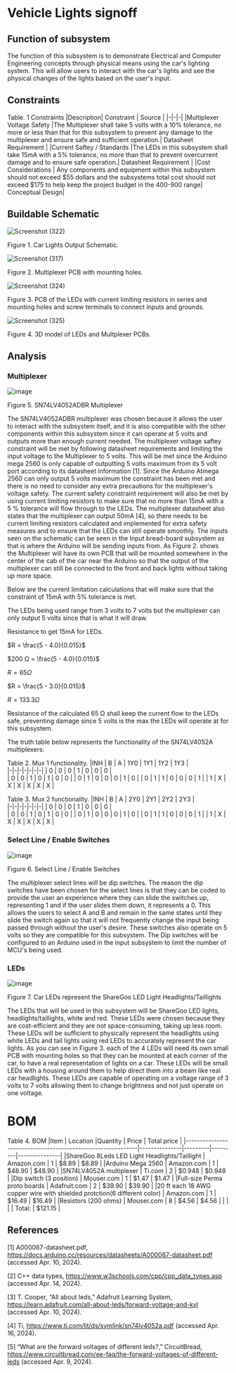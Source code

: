 # Vehicle Lights signoff
## Function of subsystem 
The function of this subsystem is to demonstrate Electrical and Computer Engineering concepts through physical means using the car's lighting system. This will allow users to interact with the car's lights and see the physical changes of the lights based on the user's input.  

## Constraints
Table. 1 Constraints
|Description| Constraint | Source |
|-|-|-|
|Multiplexer Voltage Safety  |The Multiplexer shall take 5 volts with a 10% tolerance, no more or less than that for this subsystem to prevent any damage to the multiplexer and ensure safe and sufficient operation.| Datasheet Requirement |
|Current Saftey / Standards |The LEDs in this subsystem shall take 15mA with a 5% tolerance, no more than that to prevent overcurrent damage and to ensure safe operation.| Datasheet Requirement  |
|Cost Considerations | Any components and equipment within this subsystem should not exceed $55 dollars and the subsystems total cost should not exceed $175 to help keep the project budget in the 400-900 range| Conceptual Design| 





      
## Buildable Schematic
![Screenshot (322)](https://github.com/abdoulm366/TTU-Capstone--Electrical-Class-Kit/assets/157627496/0826285e-c91f-42e8-a395-ecd25681fa3b)


Figure 1. Car Lights Output Schematic. 

![Screenshot (317)](https://github.com/abdoulm366/TTU-Capstone--Electrical-Class-Kit/assets/157627496/c1c1b6a9-e22a-4866-91fc-0fe491469af4)

Figure 2. Multiplexer PCB with mounting holes. 


![Screenshot (324)](https://github.com/abdoulm366/TTU-Capstone--Electrical-Class-Kit/assets/157627496/1aa214e4-13d5-42b5-ac81-800569ba72db)



Figure 3. PCB of the LEDs with current limiting resistors in series and mounting holes and screw terminals to connect inputs and grounds.

![Screenshot (325)](https://github.com/abdoulm366/TTU-Capstone--Electrical-Class-Kit/assets/157627496/8ee4c605-6f6b-40a5-a641-cb9cb3a28cad)

Figure 4. 3D model of LEDs and Multplexer PCBs.

## Analysis 

### Multiplexer
![image](https://github.com/abdoulm366/TTU-Capstone--Electrical-Class-Kit/assets/157627496/89394064-4bc7-4da3-8cb0-3c5bbf387919)

Figure 5. SN74LV4052ADBR Multiplexer

The SN74LV4052ADBR multiplexer was chosen because it allows the user to interact with the subsystem itself, and it is also compatible with the other components within this subsystem since it can operate at 5 volts and outputs more than enough current needed. The multiplexer voltage saftey constraint will be met by following datasheet requirements and limiting the input voltage to the Multiplexer to 5 volts. This will be met since the Arduino mega 2560 is only capable of outputting 5 volts maximum from its 5 volt port according to its datasheet information [1]. Since the Arduino Atmega 2560 can only output 5 volts maximum the constraint has been met and there is no need to consider any extra precautions for the multiplexer's voltage safety. 
The current safety constraint requirement will also be met by using current limiting resistors to make sure that no more than 15mA with a 5 % tolerance will flow through to the LEDs. The multiplexer datasheet also states that the multiplexer can output 50mA [4], so there needs to be current limiting resistors calculated and implemented for extra safety measures and to ensure that the LEDs can still operate smoothly. The inputs seen on the schematic can be seen in the Input bread-board subsystem as that is where the Arduino will be sending inputs from. 
 As Figure 2. shows the Multiplexer will have its own PCB that will be mounted somewhere in the center of the cab of the car near the Arduino so that the output of the multiplexer can still be connected to the front and back lights without taking up more space.  

Below are the current limitation calculations that will make sure that the constraint of 15mA with 5% tolerance is met. 

The LEDs being used range from 3 volts to 7 volts but the multiplexer can only output 5 volts since that is what it will draw. 

Resistance to get 15mA for LEDs.

$R  = \frac{5 - 4.0}{0.015}$

$200 Ω  = \frac{5 - 4.0}{0.015}$

$R = 65 Ω$ 

$R  = \frac{5 - 3.0}{0.015}$

$R = 133.3 Ω$ 

Resistance of the calculated 65 Ω shall keep the current flow to the LEDs safe, preventing damage since 5 volts is the max the LEDs will operate at for this subsystem. 


The truth table below represents the functionality of the SN74LV4052A multiplexers:

Table 2. Mux 1 functionality. 
|INH | B | A | 1Y0 | 1Y1 | 1Y2 | 1Y3 |                                               
|-|-|-|-|-|-|-|
| 0 | 0 | 0 | 1 | 0 | 0 | 0 |                        
| 0 | 0 | 1 | 0 | 1 | 0 | 0 |
| 0 | 1 | 0 | 0 | 0 | 1 | 0 |
| 0 | 1 | 1 | 0 | 0 | 0 | 1 |
| 1 | X | X | X | X | X | X |

Table 3. Mux 2 functionality. 
|INH | B | A | 2Y0 | 2Y1 | 2Y2 | 2Y3 |                                               
|-|-|-|-|-|-|-|
| 0 | 0 | 0 | 1 | 0 | 0 | 0 |                        
| 0 | 0 | 1 | 0 | 1 | 0 | 0 |
| 0 | 1 | 0 | 0 | 0 | 1 | 0 |
| 0 | 1 | 1 | 0 | 0 | 0 | 1 |
| 1 | X | X | X | X | X | X |

### Select Line / Enable Switches
![image](https://github.com/abdoulm366/TTU-Capstone--Electrical-Class-Kit/assets/157627496/7b1153e0-8184-4d8b-8c49-61c1156ea3d0)

Figure 6. Select Line / Enable Switches

The multiplexer select lines will be dip switches. The reason the dip switches have been chosen for the select lines is that they can be coded to provide the user an experience where they can slide the switches up, representing 1 and if the user slides them down, it represents a 0. This allows the users to select A and B and remain in the same states until they slide the switch again so that it will not frequently change the input being passed through without the user's desire.  These switches also operate on 5 volts so they are compatible for this subsystem. The Dip switches will be configured to an Arduino used in the input subsystem to limit the number of MCU's being used. 

### LEDs
![image](https://github.com/abdoulm366/TTU-Capstone--Electrical-Class-Kit/assets/157627496/c5ac830f-2bb1-4990-865d-90e1dc553631)

Figure 7. Car LEDs represent the ShareGoo LED Light Headlights/Taillights

The LEDs that will be used in this subsystem will be ShareGoo LED lights, headlights/taillights, white and red. These LEDs were chosen because they are cost-efficient and they are not space-consuming, taking up less room. These LEDs will be sufficient to physically represent the headlights using white LEDs and tail lights using red LEDs to accurately represent the car lights. As you can see in Figure 3. each of the 4 LEDs will need its own small PCB with mounting holes so that they can be mounted at each corner of the car, to have a real representation of lights on a car. These LEDs will be small LEDs with a housing around them to help direct them into a beam like real car headlights. These LEDs are capable of operating on a voltage range of 3 volts to 7 volts allowing them to change brightness and not just operate on one voltage. 


# BOM 
Table 4. BOM
|Item                                                         |	Location	    |Quantity |	Price 	| Total price   |
|-------------------------------------------------------------|---------------|---------|---------|---------------|
|ShareGoo 8Leds LED Light Headlights/Taillight                             |	Amazon.com	| 1	      | $8.89	  | $8.89         |
|Arduino Mega 2560	                                          | Amazon.com	  | 1	      | $48.90	| $48.90        |
|SN74LV4052A multiplexer |	Ti.com	      | 2	      | $0.948	  | $0.948         |
|Dip switch  (3 position)                     |	Mouser.com 	| 1	      | $1.47	  | $1.47         |
|Full-size Perma proto boards	                                | Adafruit.com	| 2	      | $39.90	| $39.90        |
|20 ft each 18 AWG copper wire with shielded protction(6 different color)                | Amazon.com	| 1	      | $16.49	| $16.49        |
|Resistors (200 ohms)                                | Mouser.com	| 8	      | $4.56 | $4.56       |
|		                                                          |               |         | Total:  |	$121.15      |

## References 

[1] A000067-datasheet.pdf, https://docs.arduino.cc/resources/datasheets/A000067-datasheet.pdf (accessed Apr. 10, 2024).   

[2] C++ data types, https://www.w3schools.com/cpp/cpp_data_types.asp (accessed Apr. 14, 2024).

[3] T. Cooper, “All about leds,” Adafruit Learning System, https://learn.adafruit.com/all-about-leds/forward-voltage-and-kvl (accessed Apr. 10, 2024). 

[4] Ti, https://www.ti.com/lit/ds/symlink/sn74lv4052a.pdf (accessed Apr. 16, 2024). 

[5] “What are the forward voltages of different leds?,” CircuitBread, https://www.circuitbread.com/ee-faq/the-forward-voltages-of-different-leds (accessed Apr. 9, 2024). 

 
